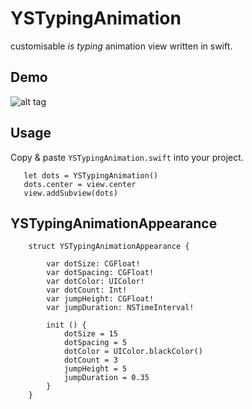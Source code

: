 YSTypingAnimation
=================

customisable *is typing* animation view written in swift.

Demo
----

![alt tag](https://raw.githubusercontent.com/cemolcay/YSTypingAnimation/master/demo.gif)

Usage
-----

Copy & paste `YSTypingAnimation.swift` into your project.

```
   let dots = YSTypingAnimation()
   dots.center = view.center
   view.addSubview(dots)
```

YSTypingAnimationAppearance
---------------------------

```
	struct YSTypingAnimationAppearance {
	    
	    var dotSize: CGFloat!
	    var dotSpacing: CGFloat!
	    var dotColor: UIColor!
	    var dotCount: Int!
	    var jumpHeight: CGFloat!
	    var jumpDuration: NSTimeInterval!
	    
	    init () {
	        dotSize = 15
	        dotSpacing = 5
	        dotColor = UIColor.blackColor()
	        dotCount = 3
	        jumpHeight = 5
	        jumpDuration = 0.35
	    }
	}
```
